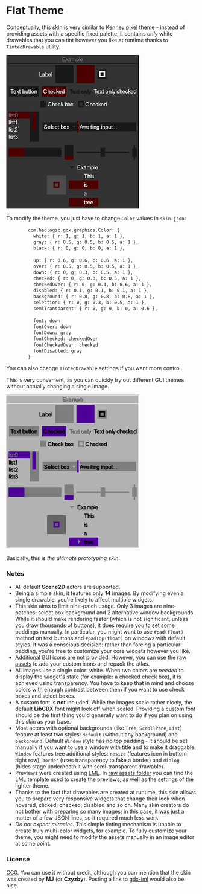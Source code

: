 # Flat Theme

Conceptually, this skin is very similar to [Kenney pixel theme](../kenney-pixel) - instead of providing assets with a specific fixed palette, it contains *only* white drawables that you can tint however you like at runtime thanks to `TintedDrawable` utility.

![Flat](preview-dark.png)

To modify the theme, you just have to change `Color` values in `skin.json`:
```
        com.badlogic.gdx.graphics.Color: {
          white: { r: 1, g: 1, b: 1, a: 1 },
          gray: { r: 0.5, g: 0.5, b: 0.5, a: 1 },
          black: { r: 0, g: 0, b: 0, a: 1 },
          
          up: { r: 0.6, g: 0.6, b: 0.6, a: 1 },
          over: { r: 0.5, g: 0.5, b: 0.5, a: 1 },
          down: { r: 0, g: 0.3, b: 0.5, a: 1 },
          checked: { r: 0, g: 0.3, b: 0.5, a: 1 },
          checkedOver: { r: 0, g: 0.4, b: 0.6, a: 1 },
          disabled: { r: 0.1, g: 0.1, b: 0.1, a: 1 },
          background: { r: 0.8, g: 0.8, b: 0.8, a: 1 },
          selection: { r: 0, g: 0.3, b: 0.5, a: 1 },
          semiTransparent: { r: 0, g: 0, b: 0, a: 0.6 },
          
          font: down
          fontOver: down
          fontDown: gray
          fontChecked: checkedOver
          fontCheckedOver: checked
          fontDisabled: gray
        }
```

You can also change `TintedDrawable` settings if you want more control.

This is very convenient, as you can quickly try out different GUI themes without actually changing a single image.

![Flat](preview-light.png)

Basically, this is *the ultimate prototyping skin*.

### Notes

- All default **Scene2D** actors are supported.
- Being a simple skin, it features only ***14*** images. By modifying even a single drawable, you're likely to affect multiple widgets.
- This skin aims to limit nine-patch usage. Only 3 images are nine-patches: select box background and 2 alternative window backgrounds. While it should make rendering faster (which is not significant, unless you draw thousands of buttons), it does require you to set some paddings manually. In particular, you might want to use `#pad(float)` method on text buttons and `#padTop(float)` on windows with default styles. It was a conscious decision: rather than forcing a particular padding, you're free to customize your core widgets however you like.
- Additional GUI icons are not provided. However, you can use the [raw assets](raw) to add your custom icons and repack the atlas.
- All images use a single color: white. When two colors are *needed* to display the widget's state (for example: a checked check box), it is achieved using transparency. You have to keep that in mind and choose colors with enough contrast between them if you want to use check boxes and select boxes.
- A custom font is **not** included. While the images scale rather nicely, the default **LibGDX** font might look off when scaled. Providing a custom font should be the first thing you'd generally want to do if you plan on using this skin as your base.
- Most actors with optional backgrounds (like `Tree`, `ScrollPane`, `List`) feature at least two styles: `default` (without any background) and `background`. Default `Window` style has no top padding - it should be set manually if you want to use a window with title and to make it draggable. `Window` features tree additional styles: `resize` (features icon in bottom right row), `border` (uses transparency to fake a border) and `dialog` (hides stage underneath it with semi-transparent drawable).
- Previews were created using [LML](https://github.com/czyzby/gdx-lml/tree/master/lml). In [raw assets folder](raw/extras) you can find the LML template used to create the previews, as well as the settings of the lighter theme.
- Thanks to the fact that drawables are created at runtime, this skin allows you to prepare very responsive widgets that change their look when hovered, clicked, checked, disabled and so on. Many skin creators do not bother with preparing so many images; in this case, it was just a matter of a few JSON lines, so it required much less work.
- *Do not expect miracles.* This simple tinting mechanism is unable to create truly multi-color widgets, for example. To fully customize your theme, you might need to modify the assets manually in an image editor at some point.

### License

[CC0](https://creativecommons.org/publicdomain/zero/1.0/). You can use it without credit, although you can mention that the skin was created by **MJ** (or **Czyzby**). Posting a link to [gdx-lml](https://github.com/czyzby/gdx-lml) would also be nice.

